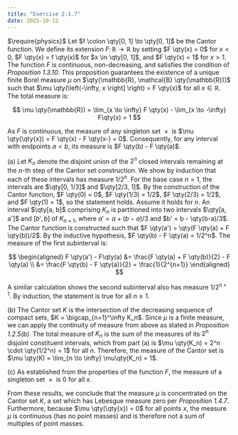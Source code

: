 ```yaml
---
title: "Exercise 2.1.7"
date: 2025-10-12
---
```

$\require{physics}$
Let $f \colon \qty[0, 1] \to \qty[0, 1]$ be the Cantor function. 
We define its extension $F \colon \mathbb{R} \to \mathbb{R}$ by setting $F \qty(x) = 0$ for $x < 0$, $F \qty(x) = f \qty(x)$ for $x \in \qty[0, 1]$, and $F \qty(x) = 1$ for $x > 1$. 
The function $F$ is continuous, non-decreasing, and satisfies the condition of *Proposition 1.3.10*. 
This proposition guarantees the existence of a unique finite Borel measure $\mu$ on $\qty(\mathbb{R}, \mathcal{B} \qty(\mathbb{R}))$ such that $\mu \qty(\left(-\infty, x \right] \right) = F \qty(x)$ for all $x \in \mathbb{R}$. 
The total measure is:

$$
  \mu \qty(\mathbb{R}) = \lim_{x \to \infty} F \qty(x) - \lim_{x \to -\infty} F\qty(x) = 1
$$

As $F$ is continuous, the measure of any singleton set $\qty{x}$ is $\mu \qty(\qty{x}) = F \qty(x) - F \qty(x-) = 0$. 
Consequently, for any interval with endpoints $a < b$, its measure is $F \qty(b) - F \qty(a)$. 

(a) Let $K_n$ denote the disjoint union of the $2^n$ closed intervals remaining at the $n$-th step of the Cantor set construction. 
We show by induction that each of these intervals has measure $1/2^n$. 
For the base case $n = 1$, the intervals are $\qty[0, 1/3]$ and $\qty[2/3, 1]$. 
By the construction of the Cantor function, $F \qty(0) = 0$, $F \qty(1/3) = 1/2$, $F \qty(2/3) = 1/2$, and $F \qty(1) = 1$, so the statement holds. 
Assume it holds for $n$. 
An interval $\qty[a, b]$ comprising $K_n$ is partitioned into two intervals $\qty[a, a']$ and $[b', b]$ of $K_{n+1}$, where $a' = a + (b-a)/3$ and $b' = b - \qty(b-a)/3$. 
The Cantor function is constructed such that $F \qty(a') = \qty(F \qty(a) + F \qty(b))/2$. 
By the inductive hypothesis, $F \qty(b) - F \qty(a) = 1/2^n$. 
The measure of the first subinterval is:

$$
\begin{aligned}
  F \qty(a') - F\qty(a) &= \frac{F \qty(a) + F \qty(b)}{2} - F \qty(a) \\
  &= \frac{F \qty(b) - F \qty(a)}{2} = \frac{1}{2^{n+1}}
\end{aligned}
$$

A similar calculation shows the second subinterval also has measure $1/2^{n+1}$. 
By induction, the statement is true for all $n \geq 1$. 

(b) The Cantor set $K$ is the intersection of the decreasing sequence of compact sets, $K = \bigcap_{n=1}^\infty K_n$. 
Since $\mu$ is a finite measure, we can apply the continuity of measure from above as stated in *Proposition 1.2.5(b)*. 
The total measure of $K_n$ is the sum of the measures of its $2^n$ disjoint constituent intervals, which from part (a) is $\mu \qty(K_n) = 2^n \cdot \qty(1/2^n) = 1$ for all $n$. 
Therefore, the measure of the Cantor set is $\mu \qty(K) = \lim_{n \to \infty} \mu\qty(K_n) = 1$. 

(c) As established from the properties of the function $F$, the measure of a singleton set $\qty{x}$ is $0$ for all $x$. 

From these results, we conclude that the measure $\mu$ is concentrated on the Cantor set $K$, a set which has Lebesgue measure zero per *Proposition 1.4.7*. Furthermore, because $\mu \qty(\qty{x}) = 0$ for all points $x$, the measure $\mu$ is continuous (has no point masses) and is therefore not a sum of multiples of point masses.
